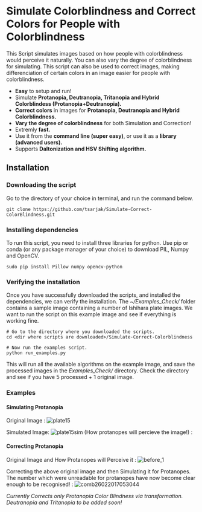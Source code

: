 # Simulate Colorblindness and Correct Colors for People with Colorblindness

This Script simulates images based on how people with colorblindness would perceive it naturally. You can also vary the degree of colorblindness for simulating. This script can also be used to correct images, making differenciation of certain colors in an image easier for people with colorblindness.

* **Easy** to setup and run!
* Simulate **Protanopia, Deutranopia, Tritanopia and Hybrid Colorblindess (Protanopia+Deutranopia).**
* **Correct colors** in images for **Protanopia, Deutranopia and Hybrid Colorblindness.**
* **Vary the degree of colorblindness** for both Simulation and Correction!
* Extremly **fast.**
* Use it from the **command line (super easy)**, or use it as a **library (advanced users).**
* Supports **Daltonization and HSV Shifting algorithm.**


## Installation

### Downloading the script

Go to the directory of your choice in terminal, and run the command below.
```shell
git clone https://github.com/tsarjak/Simulate-Correct-ColorBlindness.git
```

### Installing dependencies

To run this script, you need to install three libraries for python. Use pip or conda (or any package manager of your choice) to download PIL, Numpy and OpenCV.
```shell
sudo pip install Pillow numpy opencv-python
```

### Verifying the installation

Once you have successfully downloaded the scripts, and installed the dependencies, we can verify the installation.
The *~/Examples_Check/* folder contains a sample image containing a number of Ishihara plate images. 
We want to run the script on this example image and see if everything is working fine.

```shell
# Go to the directory where you downloaded the scripts.
cd <dir where scripts are downloaded>/Simulate-Correct-Colorblindness

# Now run the examples script.
python run_examples.py
```

This will run all the available algorithms on the example image, and save the processed images in the *Examples_Check/* directory.
Check the directory and see if you have 5 processed + 1 original image.


### Examples

#### Simulating Protanopia

Original Image : ![plate15](https://cloud.githubusercontent.com/assets/9898343/23335798/0750036a-fbe3-11e6-9295-15ea03c8429c.jpg) 

Simulated Image: 
![plate15sim](https://cloud.githubusercontent.com/assets/9898343/23335813/5509b8b2-fbe3-11e6-8fd5-fc93016e7542.jpg) (How protanopes will percieve the image!) :

#### Correcting Protanopia

Original Image and How Protanopes will Perceive it : ![before_1](https://cloud.githubusercontent.com/assets/9898343/23335851/f23b4682-fbe3-11e6-9fea-2f313c6c6dd3.png)

Correcting the above original image and then Simulating it for Protanopes. The number which were unreadable for protanopes have now become clear enough to be recognised! : ![comb26022017053044](https://cloud.githubusercontent.com/assets/9898343/23335899/db0687f0-fbe4-11e6-9d92-f60bf15a5ff1.jpg)


_Currently Corrects only Protanopia Color Blindness via transformation. Deutranopia and Tritanopia to be added soon!_
